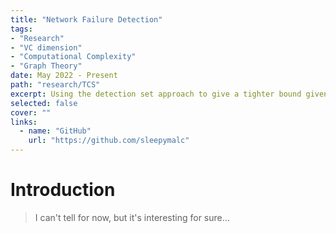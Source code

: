 ```yaml
---
title: "Network Failure Detection"
tags:
- "Research"
- "VC dimension"
- "Computational Complexity"
- "Graph Theory"
date: May 2022 - Present
path: "research/TCS"
excerpt: Using the detection set approach to give a tighter bound given the node-connectivity condition..
selected: false
cover: ""
links:
  - name: "GitHub"
    url: "https://github.com/sleepymalc"
---
```


# Introduction
> I can't tell for now, but it's interesting for sure...